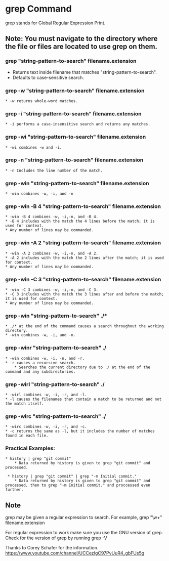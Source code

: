 # grep Command

grep stands for Global Regular Expression Print.

## Note: You must navigate to the directory where the file or files are located to use grep on them. 

### grep "string-pattern-to-search" filename.extension
* Returns text inside filename that matches "string-pattern-to-search". 
* Defaults to case-sensitive search.

### grep -w "string-pattern-to-search" filename.extension
    * -w returns whole-word matches. 

### grep -i "string-pattern-to-search" filename.extension
    * -i performs a case-insensitive search and returns any matches. 

### grep -wi "string-pattern-to-search" filename.extension
    * -wi combines -w and -i. 

### grep -n "string-pattern-to-search" filename.extension
    * -n Includes the line number of the match. 

### grep -win "string-pattern-to-search" filename.extension
    * -win combines -w, -i, and -n

### grep -win -B 4 "string-pattern-to-search" filename.extension
    * -win -B 4 combines -w, -i,-n, and -B 4. 
    * -B 4 includes with the match the 4 lines before the match; it is used for context. 
    * Any number of lines may be commanded. 

### grep -win -A 2 "string-pattern-to-search" filename.extension
    * -win -A 2 combines -w, -i,-n, and -A 2. 
    * -A 2 includes with the match the 2 lines after the match; it is used for context. 
    * Any number of lines may be commanded. 

### grep -win -C 3 "string-pattern-to-search" filename.extension
    * -win -C 3 combines -w, -i,-n, and -C 3. 
    * -C 3 includes with the match the 3 lines after and before the match; it is used for context. 
    * Any number of lines may be commanded. 

### grep -win "string-pattern-to-search" ./*
    * ./* at the end of the command causes a search throughout the working directory.
    * -win combines -w, -i, and -n. 

### grep -winr "string-pattern-to-search" ./
    * -win combines -w, -i, -n, and -r.
    * -r causes a recursive search.
        * Searches the current directory due to ./ at the end of the command and any subdirectories.

### grep -wirl "string-pattern-to-search" ./
    * -wirl combines -w, -i, -r, and -l.
    * -l causes the filenames that contain a match to be returned and not the match itself. 

### grep -wirc "string-pattern-to-search" ./
    * -wirc combines -w, -i, -r, and -c.
    * -c returns the same as -l, but it includes the number of matches found in each file. 

### Practical Examples:
    * history | grep "git commit" 
        * Data returned by history is given to grep "git commit" and processed. 
    
     * history | grep "git commit" | grep "-m Initial commit."
        * Data returned by history is given to grep "git commit" and processed, then to grep "-m Initial commit." and proccessed even further. 

## Note

grep may be given a regular expression to search. For example, grep "\w+" filename.extension

For regular expression to work make sure you use the GNU version of grep. Check for the version of grep by running grep -V

Thanks to Corey Schafer for the information. https://www.youtube.com/channel/UCCezIgC97PvUuR4_gbFUs5g
